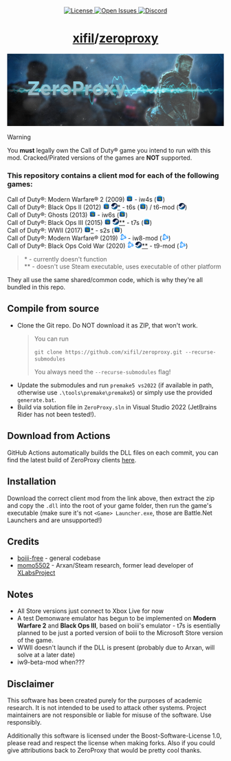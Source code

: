 <!-- markdownlint-disable-file MD001 MD033 -->

<p align="center">
	<a href="https://github.com/xifil/zeroproxy/-/blob/master/LICENSE">
		<img src="https://img.shields.io/github/license/xifil/zeroproxy.svg" title="License" />
	</a>
	<a href="https://github.com/xifil/zeroproxy/-/issues">
		<img src="https://img.shields.io/github/issues/xifil/zeroproxy.svg" title="Open Issues" />
	</a>
	<a href="https://discord.gg/dPzJajt">
		<img src="https://img.shields.io/discord/769966964030046298?color=%237289DA&label=members&logo=discord&logoColor=%23FFFFFF" title="Discord" />
	</a>
</p>

<h1 align="center"><a href="https://github.com/xifil">xifil</a>/<a href="https://github.com/xifil/zeroproxy">zeroproxy</a></h1>

<p align="center">
  <img src="assets/github/banner.png?raw=true" />
</p>

> [!WARNING]
> You **must** legally own the Call of Duty® game you intend to run with this mod. Cracked/Pirated versions of the games are **NOT** supported.

### This repository contains a client mod for each of the following games:

Call of Duty®: Modern Warfare® 2 (2009)
<a href="https://apps.microsoft.com/detail/9P31HFP7L9WT"><img height="15px" src="assets/github/microsoft.svg" /></a>
\- iw4s (<img height="15px" src="assets/github/microsoft.svg" />)<br/>
Call of Duty®: Black Ops II (2012)
<a href="https://apps.microsoft.com/detail/9NFB5MDCWF47"><img height="15px" src="assets/github/microsoft.svg" /></a>
<a href="https://steampowered.com/app/202970"><img height="15px" src="assets/github/steam.svg" />\*</a>
\- t6s (<img height="15px" src="assets/github/microsoft.svg" />) / t6-mod (<img height="15px" src="assets/github/steam.svg" />)<br/>
Call of Duty®: Ghosts (2013)
<a href="https://apps.microsoft.com/detail/9PJH49B6K7DD"><img height="15px" src="assets/github/microsoft.svg" /></a>
\- iw6s (<img height="15px" src="assets/github/microsoft.svg" />)<br/>
Call of Duty®: Black Ops III (2015)
<a href="https://apps.microsoft.com/detail/9P5QVB59FXRR"><img height="15px" src="assets/github/microsoft.svg" /></a>
<a href="https://steampowered.com/app/311210"><img height="15px" src="assets/github/steam.svg" />\*\*</a>
\- t7s (<img height="15px" src="assets/github/microsoft.svg" />)<br/>
Call of Duty®: WWII (2017)
<a href="https://apps.microsoft.com/detail/9P3QS4LX8BM9"><img height="15px" src="assets/github/microsoft.svg" />\*</a>
\- s2s (<img height="15px" src="assets/github/microsoft.svg" />)<br/>
Call of Duty®: Modern Warfare® (2019)
<a href="https://eu.shop.battle.net/en-us/product/call-of-duty-modern-warfare"><img height="15px" src="assets/github/battle_net.svg" /></a>
\- iw8-mod (<img height="15px" src="assets/github/battle_net.svg" />)<br/>
Call of Duty®: Black Ops Cold War (2020)
<a href="https://eu.shop.battle.net/en-us/product/call-of-duty-black-ops-cold-war"><img height="15px" src="assets/github/battle_net.svg" /></a>
<a href="https://steampowered.com/app/1985810"><img height="15px" src="assets/github/steam.svg" />\*\*</a>
\- t9-mod (<img height="15px" src="assets/github/battle_net.svg" />)<br/>

> \* - currently doesn't function  
> \*\* - doesn't use Steam executable, uses executable of other platform

They all use the same shared/common code, which is why they're all bundled in this repo.

## Compile from source

- Clone the Git repo. Do NOT download it as ZIP, that won't work.
  > You can run
  >
  > ```
  > git clone https://github.com/xifil/zeroproxy.git --recurse-submodules
  > ```
  >
  > You always need the `--recurse-submodules` flag!
- Update the submodules and run `premake5 vs2022` (if available in path, otherwise use `.\tools\premake\premake5`) or simply use the provided `generate.bat`.
- Build via solution file in `ZeroProxy.sln` in Visual Studio 2022 (JetBrains Rider has not been tested!).

## Download from Actions

GitHub Actions automatically builds the DLL files on each
commit, you can find the latest build of ZeroProxy clients
[here](https://xifil.github.io/zp-redirect).

## Installation

Download the correct client mod from the link above, then extract the zip and copy the `.dll` into the root of your game folder, then run the game's executable (make sure it's not `<Game> Launcher.exe`, those are Battle.Net Launchers and are unsupported!)

## Credits

- [boiii-free](https://github.com/Ezz-lol/boiii-free) - general codebase
- [momo5502](https://github.com/momo5502) - Arxan/Steam research, former lead developer of [XLabsProject](https://github.com/XLabsProject)

## Notes

- All Store versions just connect to Xbox Live for now
- A test Demonware emulator has begun to be implemented on **Modern Warfare 2** and **Black Ops III**, based on boiii's emulator - t7s is esentially planned to be just a ported version of boiii to the Microsoft Store version of the game.
- WWII doesn't launch if the DLL is present (probably due to Arxan, will solve at a later date)
- iw9-beta-mod when???

## Disclaimer

This software has been created purely for the purposes of academic research. It is not intended to be used to attack other systems. Project maintainers are not responsible or liable for misuse of the software. Use responsibly.

Additionally this software is licensed under the Boost-Software-License 1.0, please read and respect the license when making forks. Also if you could give attributions back to ZeroProxy that would be pretty cool thanks.
